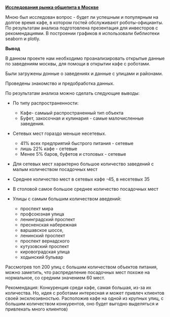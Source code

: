 [**Исследования рынка общепита в Москве**](https://github.com/GarnetsAleksandr/yandex_praktikum/blob/main/8%20%D0%9A%D0%B0%D0%BA%20%D1%80%D0%B0%D1%81%D1%81%D0%BA%D0%B0%D0%B7%D0%B0%D1%82%D1%8C%20%D0%B8%D1%81%D1%82%D0%BE%D1%80%D0%B8%D1%8E%20%D1%81%20%D0%BF%D0%BE%D0%BC%D0%BE%D1%89%D1%8C%D1%8E%20%D0%B4%D0%B0%D0%BD%D0%BD%D1%8B%D1%85/garnets_m2_p4_v2.ipynb)

Мною был исследован вопрос - будет ли успешным и популярным на долгое время кафе, в
котором гостей обслуживают роботы-официанты. По результатам анализа подготовлена
презентация для инвесторов с рекомендациями. В построении графиков я использовали
библиотеки seaborn и plotly. 

**Вывод**

В данном проекте нам необходимо проанализировать открытые данные по заведениям москвы, для помощи в открытии кафе с роботами.

Были загружены донные о заведениях и данные с улицами и районами.

Проведены знакомство и предобработка данных.

По результатам анализа можно сделать следующие выводы:

- По типу распространенности:

  - Кафе- самыый распространенный тип объекта
  - Буфет, закосочная и кулинария - самые малочисленные заведения.
  
- Сетевых мест гораздо меньше несетевых.

  - 41% всех предприятий быстрого питания - сетевые
  - лишь 22% кафе - сетевые
  - Менее 5% баров, буфетов и столовых - сетевые
- Для сетевых мест характерно большое количество заведений с малым количеством посадочных мест

- Среднее количество мест в сетевых кафе -45, в несетевых 35

- В столовой самое большое среднее количество посадочных мест

- Улицы с самым большим количеством аведений:

  - проспект мира
  - профсоюзная улица
  - ленинградский проспект
  - пресненская набережная
  - варшавское шоссе,
  - ленинский проспект
  - проспект вернадского
  - кутузовский проспект
  - кировоградская улица
  - ходынский бульвар

Рассмотрев топ 200 улиц с большим количеством объектов питания, можно заметить, что распределение посадочных мест похоже на нормальное, со средним значением 60 мест.

Рекомендация: Конкуренция среди кафе, самая большая, из-за их количества. Но, идея с роботами интересная и может привлеч клиентов своей эксклюзивностью. Расположив кафе на одной из крупных улиц, с большим количеством конкурентов, оно будет выгодно выделяться и привлекать много клиентов)
